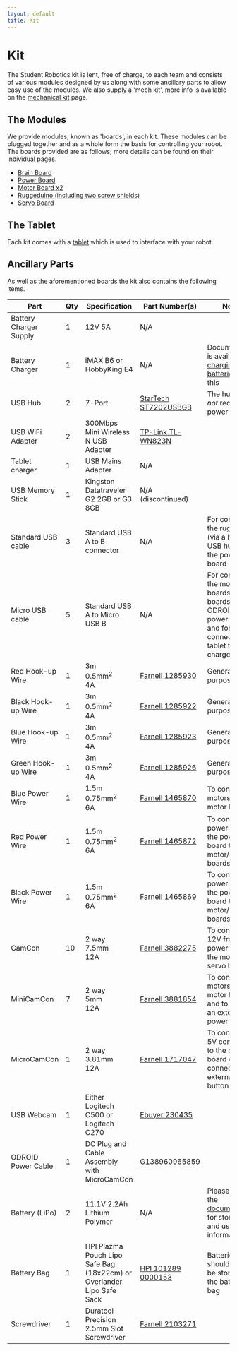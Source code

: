 ```yaml
---
layout: default
title: Kit
---
```

Kit
===

The Student Robotics kit is lent, free of charge, to each team and consists of various modules designed by us along with some ancillary parts to allow easy use of the modules. We also supply a 'mech kit', more info is available on the [mechanical kit](/docs/kit/mechanical) page.

The Modules
-----------

We provide modules, known as 'boards', in each kit.
These modules can be plugged together and as a whole form the basis for controlling your robot.
The boards provided are as follows; more details can be found on their individual pages.

 * [Brain Board](/docs/kit/brain_board)
 * [Power Board](/docs/kit/power_board)
 * [Motor Board x2](/docs/kit/motor_board)
 * [Ruggeduino (including two screw shields)](/docs/kit/ruggeduino)
 * [Servo Board](/docs/kit/servo_board)

The Tablet
----------

Each kit comes with a [tablet](/docs/kit/tablet) which is used to interface with your robot.

Ancillary Parts
---------------

As well as the aforementioned boards the kit also contains the following items.

|        Part            | Qty | Specification                                                         | Part Number(s)                              | Notes
|------------------------|-----|-----------------------------------------------------------------------|---------------------------------------------|------
| Battery Charger Supply | 1   | 12V 5A                                                                | N/A                                         |
| Battery Charger        | 1   | iMAX B6 or HobbyKing E4                                               | N/A                                         | Documentation is available on [charging the batteries](/docs/kit/batteries) using this
| USB Hub                | 2   | 7-Port                                                                | [StarTech ST7202USBGB][ST7202USBGB]         | The hub does *not* require a power cable
| USB WiFi Adapter       | 2   | 300Mbps Mini Wireless N USB Adapter                                   | [TP-Link TL-WN823N][TL-WN823N]              |
| Tablet charger         | 1   | USB Mains Adapter                                                     | N/A                                         |
| USB Memory Stick       | 1   | Kingston Datatraveler G2 2GB or G3 8GB                                | N/A (discontinued)                          |
| Standard USB cable     | 3   | Standard USB A to B connector                                         | N/A                                         | For connecting the ruggeduino (via a hub) and USB hubs to the power board
| Micro USB cable        | 5   | Standard USB A to Micro USB B                                         | N/A                                         | For connecting the motor boards, servo boards and ODROID to the power board; and for connecting the tablet to the charger
| Red Hook-up Wire       | 1   | 3m<br />0.5mm<sup>2</sup><br />4A                                     | [Farnell 1285930][F-1285930]                | General purpose wire
| Black Hook-up Wire     | 1   | 3m<br />0.5mm<sup>2</sup><br />4A                                     | [Farnell 1285922][F-1285922]                | General purpose wire
| Blue Hook-up Wire      | 1   | 3m<br />0.5mm<sup>2</sup><br />4A                                     | [Farnell 1285923][F-1285923]                | General purpose wire
| Green Hook-up Wire     | 1   | 3m<br />0.5mm<sup>2</sup><br />4A                                     | [Farnell 1285926][F-1285926]                | General purpose wire
| Blue Power Wire        | 1   | 1.5m<br />0.75mm<sup>2</sup><br />6A                                  | [Farnell 1465870][F-1465870]                | To connect motors to the motor boards
| Red Power Wire         | 1   | 1.5m<br />0.75mm<sup>2</sup><br />6A                                  | [Farnell 1465872][F-1465872]                | To connect power from the power board to the motor/servo boards
| Black Power Wire       | 1   | 1.5m<br />0.75mm<sup>2</sup><br />6A                                  | [Farnell 1465869][F-1465869]                | To connect power from the power board to the motor/servo boards
| CamCon                 | 10  | 2 way<br />7.5mm<br />12A                                             | [Farnell 3882275][F-3882275]                | To connect 12V from the power board to the motor and servo boards
| MiniCamCon             | 7   | 2 way<br />5mm<br />12A                                               | [Farnell 3881854][F-3881854]                | To connect motors to the motor boards, and to connect an external power switch
| MicroCamCon            | 1   | 2 way<br />3.81mm<br />12A                                            | [Farnell 1717047][F-1717047]                | To connect a 5V component to the power board or to connect an external start button
| USB Webcam             | 1   | Either Logitech C500 or Logitech C270                                 | [Ebuyer 230435][EB-230435]                  |
| ODROID Power Cable     | 1   | DC Plug and Cable Assembly with MicroCamCon                           | [G138960965859][G138960965859]              |
| Battery (LiPo)         | 2   | 11.1V 2.2Ah Lithium Polymer                                           | N/A                                         | Please read the [documentation](/docs/kit/batteries) for storage and usage information
| Battery Bag            | 1   | HPI Plazma Pouch Lipo Safe Bag (18x22cm) or Overlander Lipo Safe Sack | [HPI 101289][HPI-101289] [0000153][0000153] | Batteries should always be stored in the battery bag
| Screwdriver            | 1   | Duratool Precision 2.5mm Slot Screwdriver                             | [Farnell 2103271][F-2103271]                |

[ST7202USBGB]: http://uk.startech.com/Cards-Adapters/USB-2/Hub/7-Port-USB-20-Hub-UK~ST7202USBGB
[TL-WN823N]: http://www.tp-link.com/en/products/details/?model=TL-WN823N
[F-1285930]: http://www.xgoat.com/p/farnell/1285930
[F-1285922]: http://www.xgoat.com/p/farnell/1285922
[F-1285923]: http://www.xgoat.com/p/farnell/1285923
[F-1285926]: http://www.xgoat.com/p/farnell/1285926
[F-1465870]: http://www.xgoat.com/p/farnell/1465870
[F-1465872]: http://www.xgoat.com/p/farnell/1465872
[F-1465869]: http://www.xgoat.com/p/farnell/1465869
[F-3882275]: http://www.xgoat.com/p/farnell/3882275
[F-3881854]: http://www.xgoat.com/p/farnell/3881854
[F-1717047]: http://www.xgoat.com/p/farnell/1717047
[F-2103271]: http://www.xgoat.com/p/farnell/2103271
[EB-230435]: http://www.ebuyer.com/230435-logitech-c270-hd-webcam-720p-hd-video-960-000582
[G138960965859]: http://www.hardkernel.com/main/products/prdt_info.php?g_code=G138960965859
[0000153]: http://www.modelsport.co.uk/overlander-lipo-safe-sack/rc-car-products/38313
[HPI-101289]: http://www.modelsport.co.uk/hpi-plazma-pouch-lipo-safe-bag-18x22cm-/rc-car-products/39499
